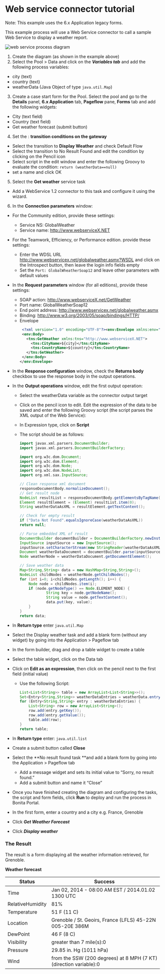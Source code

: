 # Web service connector tutorial

Note: This example uses the 6.x Application legacy forms.

This example process will use a Web Service connector to call a sample Web Service to display a weather report.

![web service process diagram](images/images-6_0/webservice_diagram.png)

1. Create the diagram (as shown in the example above)
2. Select the Pool \> Data and click on the _**Variables tab**_ and add the following process variables:
  * city (text)
  * country (text)
  * weatherData (Java Object of type `java.util.Map`)

3. Create a case start form for the Pool. Select the pool and go to the **Details** panel, **6.x Application** tab, **Pageflow** pane, **Forms** tab and add the following widgets:
  * City (text field)
  * Country (text field)
  * Get weather forecast (submit button)

4. Set the : **transition conditions on the gateway**
  * Select the transition to **Display Weather** and check Default Flow
  * Select the transition to No Result Found and edit the condition by clicking on the Pencil icon
  * Select script in the edit window and enter the following Groovy to evaluate the condition: 
  `return (weatherData==null)`
  * set a name and click OK

5. Select the **Get weather** service task
  * Add a WebService 1.2 connector to this task and configure it using the wizard.

6. In the **Connection parameters** window:
  * For the Community edition, provide these settings:
    * Service NS: GlobalWeather
    * Service name: http://www.webserviceX.NET
  * For the Teamwork, Efficiency, or Performance edition. provide these settings:
    * Enter the WDSL URL http://www.webservicex.net/globalweather.asmx?WSDL and click on the Introspect button, then leave the login info fields empty
    * Set the `Port: GlobalWheatherSoap12` and leave other parameters with default values
  * In the **Request parameters** window (for all editions), provide these settings:
    * SOAP action: http://www.webserviceX.net/GetWeather
    * Port name: GlobalWeatherSoap12
    * End point address: http://www.webservicex.net/globalweather.asmx
    * Binding: http://www.w3.org/2003/05/soap/bindings/HTTP/
    * Envelope 
      ```xml
       <?xml version="1.0" encoding="UTF-8"?><env:Envelope xmlns:env="http://www.w3.org/2003/05/soap-envelope">
       <env:Body>
         <tns:GetWeather xmlns:tns="http://www.webserviceX.NET">
           <tns:CityName>${city}</tns:CityName>
           <tns:CountryName>${country}</tns:CountryName>
         </tns:GetWeather>
       </env:Body>
      </env:Envelope>
      ```

  * In the **Response configuration** window, check the **Returns body** checkbox to use the response body in the output operations.
  * In the **Output operations** window, edit the first output operation:
    * Select the weatherData variable as the connector output target
    * Click on the pencil icon to edit. Edit the expression of the data to be saved and enter the following Groovy script (the script parses the XML output of the Web Service):
    * In Expression type, click on **Script**
    * The script should be as follows:

      ```groovy
      import javax.xml.parsers.DocumentBuilder;
      import javax.xml.parsers.DocumentBuilderFactory;

      import org.w3c.dom.Document;
      import org.w3c.dom.Element;
      import org.w3c.dom.Node;
      import org.w3c.dom.NodeList;
      import org.xml.sax.InputSource;

      // Clean response xml document
      responseDocumentBody.normalizeDocument();
      // Get result node
      NodeList resultList = responseDocumentBody.getElementsByTagName("GetWeatherResult");
      Element resultElement = (Element) resultList.item(0);
      String weatherDataAsXML = resultElement.getTextContent();

      // Check for empty result
      if ("Data Not Found".equalsIgnoreCase(weatherDataAsXML))
      return null;

      // Parse embedded XML of result
      DocumentBuilder documentBuilder = DocumentBuilderFactory.newInstance().newDocumentBuilder();
      InputSource inputSource = new InputSource();
      inputSource.setCharacterStream(new StringReader(weatherDataAsXML));
      Document weatherDataDocument = documentBuilder.parse(inputSource);
      Node weatherNode = weatherDataDocument.getDocumentElement();

      // Save weather data
      Map<String,String> data = new HashMap<String,String>();
      NodeList childNodes = weatherNode.getChildNodes();
      for (int i=0; i<childNodes.getLength(); i++) {
          Node node = childNodes.item(i);
          if (node.getNodeType() == Node.ELEMENT_NODE) {
                  String key = node.getNodeName();
                  String value = node.getTextContent();
                  data.put(key, value);
          }
      }
      return data;
      ```
   * In **Return type** enter `java.util.Map` 
  * Select the Display weather task and add a blank form (without any widget) by going into the Application > Pageflow tab
  * In the form builder, drag and drop a table widget to create a table
  * Select the table widget, click on the Data tab
  * Click on **Edit as an expression**, then click on the pencil next to the first field (initial value)
    * Use the following Script:

      ```groovy
      List<List<String>> table = new ArrayList<List<String>>();
      Set<Entry<String,String>> weatherDataEntries = weatherData.entrySet();
      for (Entry<String,String> entry : weatherDataEntries) {
          List<String> row = new ArrayList<String>();
          row.add(entry.getKey());
          row.add(entry.getValue());
          table.add(row);
      }
      return table;
      ```
   * In **Return type** enter: `java.util.list`
  * Create a submit button called **Close**
  * Select the **No result found task **and add a blank form by going into the Application > Pageflow tab
    * Add a message widget and sets its initial value to “Sorry, no result found.”
    * Add a submit button and name it “Close”
  * Once you have finished creating the diagram and configuring the tasks, the script and form fields, click **Run** to deploy and run the process in Bonita Portal.
  * In the first form, enter a country and a city e.g. France, Grenoble
  * Click _**Get Weather Forecast**_
  * Click _**Display weather**_

### The Result

The result is a form displaying all the weather information retrieved, for Grenoble.

**Weather forecast**

| Status  | Success  |
| ------- | -------- | 
| Time  | Jan 02, 2014 - 08:00 AM EST / 2014.01.02 1300 UTC | 
| RelativeHumidity  | 81%  |
| Temperature  | 51 F (11 C)  |
| Location  | Grenoble / St. Geoirs, France (LFLS) 45-22N 005-20E 386M  | 
| DewPoint  | 46 F (8 C)  |
| Visibility  | greater than 7 mile(s):0  |
| Pressure  | 29.85 in. Hg (1011 hPa)  |
| Wind  | from the SSW (200 degrees) at 8 MPH (7 KT) (direction variable):0  | 

